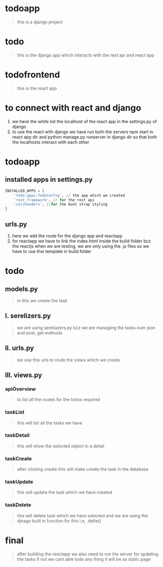 # todoapp
>this is a django project
# todo
>this is the django app which interacts with the rest api and react app
# todofrontend
>this is the react app
# to connect with react and django
1. we have the white list the localhost of the react app in the settings.py of django
1. to use the react with django we have run both the servers npm start in react app dir and python manage.py runserver in django dir so that both the localhosts interact with each other
# todoapp
## installed apps in settings.py
```python
INSTALLED_APPS = [
    'todo.apps.TodoConfig', // the app which we created
    'rest_framework', // for the rest api
    'corsheaders', //for the boot strap styling
]
```
## urls.py
1. here we add the route for the django app and reactapp 
1. for reactapp we have to link the index.html inside the build folder bcz the reactjs when we are testing, we are only using the .js files so we have to use thw template in build folder
# todo
## models.py 
>in this we create the task
## l. serelizers.py
>we are using sereliazers.py bcz we are managing the tasks over json and post, get methods
## ll. urls.py
>we use this urls to route the views which we create
## lll. views.py
### apiOverview
>to list all the routes for the todos required
### taskList
>this will list all the tasks we have
### taskDetail
>this will show the selected object in a detail
### taskCreate
>after clicking create this will make create the task in the database
### taskUpdate
>this will update the task which we have created
### taskDelete
>this will delete task which we have selected and we are using the djnago built in function for this i.e, .delte()

# final
>after building the reactapp we also need to run the server for updating the tasks if not we cant able todo any thing it will be as static page
